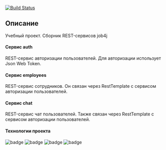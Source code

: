 [![Build Status](https://app.travis-ci.com/velesov7493/job4j_rest.svg?branch=master)](https://app.travis-ci.com/velesov7493/job4j_rest)
## Описание ##
Учебный проект.
Сборник REST-сервисов job4j
#### Сервис auth ####
REST-сервис авторизации пользователей.
Для авторизации использует Json Web Token.
#### Сервис employees ####
REST-сервис сотрудников.
Он связан через RestTemplate с сервисом авторизации пользователей.
#### Сервис chat ####
REST-сервис чат пользователей.
Также связан через RestTemplate с сервисом авторизации пользователей.
#### Технологии проекта ####
![badge](https://img.shields.io/badge/PostgreSQL-12-blue)
![badge](https://img.shields.io/badge/Java-14-green)
![badge](https://img.shields.io/badge/Maven-3.6-green)
![badge](https://img.shields.io/badge/SpringBot-2.6-yellow)